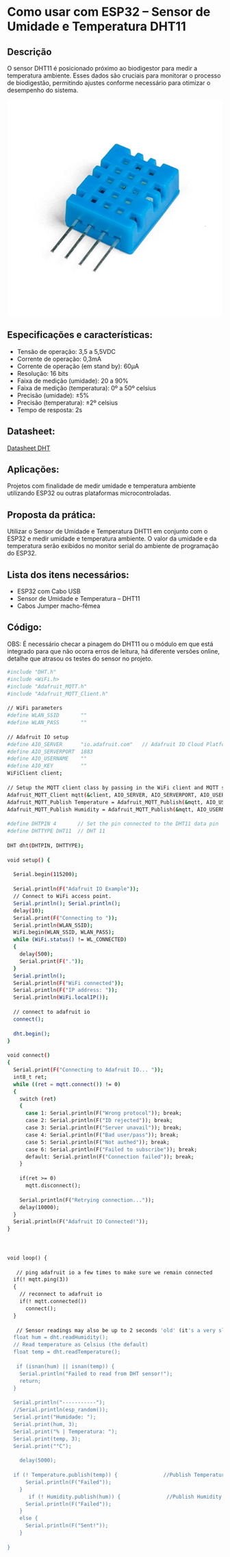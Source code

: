 
# Como usar com ESP32 – Sensor de Umidade e Temperatura DHT11

## Descrição

O sensor DHT11 é posicionado próximo ao biodigestor para medir a temperatura ambiente. Esses dados são cruciais para monitorar o processo de biodigestão, permitindo ajustes conforme necessário para otimizar o desempenho do sistema.

![SensorDHT11](./dht11.jpg)

## Especificações e características:

 - Tensão de operação: 3,5 a 5,5VDC
 - Corrente de operação: 0,3mA
 - Corrente de operação (em stand by): 60µA
 - Resolução: 16 bits
 - Faixa de medição (umidade): 20 a 90%
 - Faixa de medição (temperatura): 0º a 50º celsius
 - Precisão (umidade): ±5%
 - Precisão (temperatura): ±2º celsius
 - Tempo de resposta: 2s

## Datasheet:

[Datasheet DHT](https://github.com/JulioAmaral007/Biodigestor/blob/main/Sensores/Sensor-DHT11/Datasheet%20DHT11.pdf)

## Aplicações:

Projetos com finalidade de medir umidade e temperatura ambiente utilizando ESP32 ou outras plataformas microcontroladas.

## Proposta da prática:

Utilizar o Sensor de Umidade e Temperatura DHT11 em conjunto com o ESP32 e medir umidade e temperatura ambiente. O valor da umidade e da temperatura serão exibidos no monitor serial do ambiente de programação do ESP32.

## Lista dos itens necessários:

 - ESP32 com Cabo USB
 - Sensor de Umidade e Temperatura – DHT11
 - Cabos Jumper macho-fêmea

## Código:

OBS: É necessário checar a pinagem do DHT11 ou o módulo em que está integrado para que não ocorra erros de leitura, há diferente versões online, detalhe que atrasou os testes do sensor no projeto.

```bash
#include "DHT.h"
#include <WiFi.h>
#include "Adafruit_MQTT.h"
#include "Adafruit_MQTT_Client.h"
 
// WiFi parameters
#define WLAN_SSID       ""
#define WLAN_PASS       ""

// Adafruit IO setup
#define AIO_SERVER      "io.adafruit.com"   // Adafruit IO Cloud Platform server for IoT
#define AIO_SERVERPORT  1883
#define AIO_USERNAME    ""
#define AIO_KEY         ""
WiFiClient client;
 
// Setup the MQTT client class by passing in the WiFi client and MQTT server and login details.
Adafruit_MQTT_Client mqtt(&client, AIO_SERVER, AIO_SERVERPORT, AIO_USERNAME, AIO_KEY);
Adafruit_MQTT_Publish Temperature = Adafruit_MQTT_Publish(&mqtt, AIO_USERNAME "/feeds/Temperature");
Adafruit_MQTT_Publish Humidity = Adafruit_MQTT_Publish(&mqtt, AIO_USERNAME "/feeds/Humidity");

#define DHTPIN 4       // Set the pin connected to the DHT11 data pin
#define DHTTYPE DHT11  // DHT 11

DHT dht(DHTPIN, DHTTYPE);

void setup() {
  
  Serial.begin(115200);
  
  Serial.println(F("Adafruit IO Example"));
  // Connect to WiFi access point.
  Serial.println(); Serial.println();
  delay(10);
  Serial.print(F("Connecting to "));
  Serial.println(WLAN_SSID);
  WiFi.begin(WLAN_SSID, WLAN_PASS);
  while (WiFi.status() != WL_CONNECTED)
  {
    delay(500);
    Serial.print(F("."));
  }
  Serial.println();
  Serial.println(F("WiFi connected"));
  Serial.println(F("IP address: "));
  Serial.println(WiFi.localIP());
 
  // connect to adafruit io
  connect();

  dht.begin();
}

void connect()
{
  Serial.print(F("Connecting to Adafruit IO... "));
  int8_t ret;
  while ((ret = mqtt.connect()) != 0)
  {
    switch (ret)
    {
      case 1: Serial.println(F("Wrong protocol")); break;
      case 2: Serial.println(F("ID rejected")); break;
      case 3: Serial.println(F("Server unavail")); break;
      case 4: Serial.println(F("Bad user/pass")); break;
      case 5: Serial.println(F("Not authed")); break;
      case 6: Serial.println(F("Failed to subscribe")); break;
      default: Serial.println(F("Connection failed")); break;
    }
 
    if(ret >= 0)
      mqtt.disconnect();
 
    Serial.println(F("Retrying connection..."));
    delay(10000);
  }
  Serial.println(F("Adafruit IO Connected!"));
}
 

 
void loop() {

   // ping adafruit io a few times to make sure we remain connected
  if(! mqtt.ping(3))
  {
    // reconnect to adafruit io
    if(! mqtt.connected())
      connect();
  }

   // Sensor readings may also be up to 2 seconds 'old' (it's a very slow sensor)
  float hum = dht.readHumidity();
  // Read temperature as Celsius (the default)
  float temp = dht.readTemperature();
  
   if (isnan(hum) || isnan(temp)) {
    Serial.println("Failed to read from DHT sensor!");
    return;
  }
  
  Serial.println("-----------");
  //Serial.println(esp_random());
  Serial.print("Humidade: ");
  Serial.print(hum, 3);
  Serial.print("% | Temperatura: ");
  Serial.print(temp, 3);
  Serial.print("°C");

    delay(5000);
  
  if (! Temperature.publish(temp)) {               //Publish Temperature data to Adafruit
      Serial.println(F("Failed"));
    }
       if (! Humidity.publish(hum)) {               //Publish Humidity data to Adafruit
      Serial.println(F("Failed"));
    }
    else {
      Serial.println(F("Sent!"));
    }

}
```